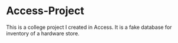 # Access-Project
This is a college project I created in Access. It is a fake database for inventory of a hardware store.

